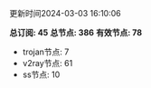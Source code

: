 更新时间2024-03-03 16:10:06

**总订阅: 45**
**总节点: 386**
**有效节点: 78**
- trojan节点: 7
- v2ray节点: 61
- ss节点: 10
